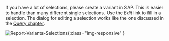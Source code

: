 If you have a lot of selections, please create a variant in SAP. This is easier to handle than many different single selections.
Use the *Edit* link to fill in a selection. The dialog for editing a selection works like the one discussed in the [Query chapter](../query).

![Report-Variants-Selections](/img/content/Report-Variants-Selections.png){:class="img-responsive" }